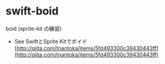 # swift-boid
boid (sprite-kit の練習)


- See SwiftとSprite Kitでボイド [http://qiita.com/tnantoka/items/5fd493300c39430443ff](http://qiita.com/tnantoka/items/5fd493300c39430443ff)
